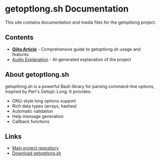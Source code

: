 # getoptlong.sh Documentation

This site contains documentation and media files for the getoptlong project.

## Contents

- [**Qiita Article**](./articles/qiita_article) - Comprehensive guide to getoptlong.sh usage and features
- [Audio Explanation](./notebooklm.wav) - AI-generated explanation of the project

## About getoptlong.sh

getoptlong.sh is a powerful Bash library for parsing command-line options, inspired by Perl's Getopt::Long. It provides:

- GNU-style long options support
- Rich data types (arrays, hashes)
- Automatic validation
- Help message generation
- Callback functions

## Links

- [Main project repository](https://github.com/tecolicom/getoptlong)
- [Download getoptlong.sh](https://github.com/tecolicom/getoptlong/blob/main/getoptlong.sh)
